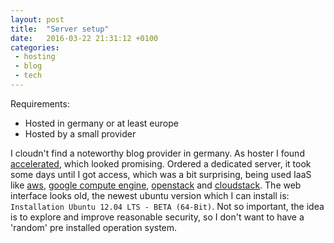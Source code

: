 ```yaml
---
layout: post
title:  "Server setup"
date:   2016-03-22 21:31:12 +0100
categories:
 - hosting
 - blog
 - tech
---
```


Requirements: 

 - Hosted in germany or at least europe
 - Hosted by a small provider
 
I cloudn't find a noteworthy blog provider in germany. As hoster I found
[accelerated], which looked promising. Ordered a dedicated server, it took
some days until I got access, which was a bit surprising, being used IaaS like
[aws], [google compute engine], [openstack] and [cloudstack]. The web
interface looks old, the newest ubuntu version which I can install is:
`Installation Ubuntu 12.04 LTS - BETA (64-Bit)`. Not so important,
the idea is to explore and improve reasonable security, so I don't want
to have a 'random' pre installed operation system.


[accelerated]: https://www.accelerated.de
[aws]: https://aws.amazon.com/
[cloudstack]: https://cloudstack.apache.org/
[google compute engine]: https://cloud.google.com/compute/
[openstack]: https://www.openstack.org/
